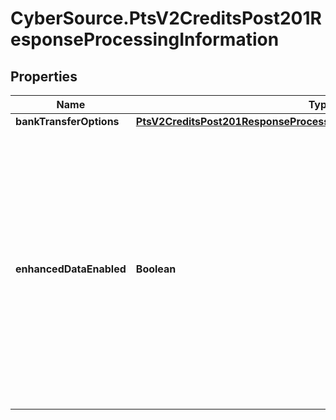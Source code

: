 # CyberSource.PtsV2CreditsPost201ResponseProcessingInformation

## Properties
Name | Type | Description | Notes
------------ | ------------- | ------------- | -------------
**bankTransferOptions** | [**PtsV2CreditsPost201ResponseProcessingInformationBankTransferOptions**](PtsV2CreditsPost201ResponseProcessingInformationBankTransferOptions.md) |  | [optional] 
**enhancedDataEnabled** | **Boolean** | The possible values for the reply field are: - &#x60;true&#x60; : the airline data was included in the request to the processor. - &#x60;false&#x60; : the airline data was not included in the request to the processor.  Returned by authorization, capture, or credit services.  | [optional] 


